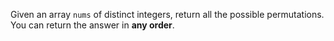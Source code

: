 Given an array `nums` of distinct integers, return all the possible permutations. You can return the answer in **any order**.